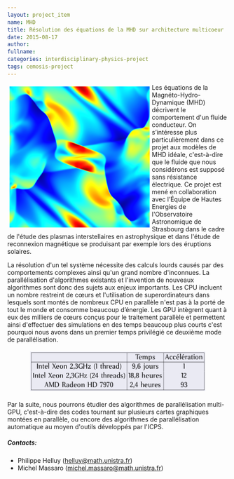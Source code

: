 ```yaml
---
layout: project_item
name: MHD
title: Résolution des équations de la MHD sur architecture multicoeur
date: 2015-08-17
author: 
fullname: 
categories: interdisciplinary-physics-project
tags: cemosis-project
---
```


<img src="/img/project/physics/tang3.png" style="display:inline;float:left;max-width:320px;max-heigt:320px;margin:5px 5px 0px 5px">
Les équations de la Magnéto-Hydro-Dynamique (MHD) décrivent le comportement d'un fluide conducteur. On s’intéresse plus particulièrement dans ce projet aux modèles de MHD idéale, c'est-à-dire que le fluide que nous considérons est supposé sans résistance électrique. Ce projet est mené en collaboration avec l’Équipe de Hautes Energies de l'Observatoire Astronomique de Strasbourg dans le cadre de l'étude des plasmas interstellaires en astrophysique et dans l'étude de reconnexion magnétique se produisant par exemple lors des éruptions solaires.
<div style="clear:left"></div>

La résolution d'un tel système nécessite des calculs lourds causés par des comportements complexes ainsi qu'un grand nombre d'inconnues. La parallélisation d'algorithmes existants et l'invention de nouveaux algorithmes sont donc des sujets aux enjeux importants.
Les CPU incluent un nombre restreint de cœurs et l'utilisation de superordinateurs dans lesquels sont montés de nombreux CPU en parallèle n'est pas à la porté de tout le monde et consomme beaucoup d’énergie. Les GPU intègrent quant à eux des milliers de cœurs conçus pour le traitement parallèle et permettent ainsi d'effectuer des simulations en des temps beaucoup plus courts c'est pourquoi nous avons dans un premier temps privilégié ce deuxième mode de parallélisation.

<center><img src="/img/project/physics/temps.png" width="400" height="90" style="margin:5px"></center>

Par la suite, nous pourrons étudier des algorithmes de parallélisation multi-GPU, c'est-à-dire des codes tournant sur plusieurs cartes graphiques montées en parallèle, ou encore des algorithmes de parallélisation automatique au moyen d'outils développés par l'ICPS.

<h5>Contacts:</h5>

- Philippe Helluy (helluy@math.unistra.fr)
- Michel Massaro (michel.massaro@math.unistra.fr)